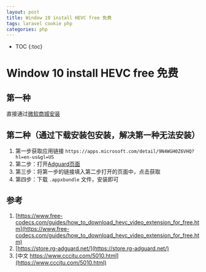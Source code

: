 ```yaml
---
layout: post
title: Window 10 install HEVC free 免费
tags: laravel cookie php
categories: php
---
```



* TOC
{:toc}

# Window 10 install HEVC free 免费

## 第一种

直接通过[微软商城安装](https://apps.microsoft.com/detail/9N4WGH0Z6VHQ?hl=en-us&gl=US)

## 第二种（通过下载安装包安装，解决第一种无法安装）

1. 第一步获取应用链接 `https://apps.microsoft.com/detail/9N4WGH0Z6VHQ?hl=en-us&gl=US`
1. 第二步：打开[Adguard页面](https://store.rg-adguard.net/)
1. 第三步：将第一步的链接填入第二步打开的页面中，点击获取
1. 第四步：下载 `.appxbundle` 文件，安装即可

## 参考

1. [https://www.free-codecs.com/guides/how_to_download_hevc_video_extension_for_free.htm](https://www.free-codecs.com/guides/how_to_download_hevc_video_extension_for_free.htm)
1. [https://store.rg-adguard.net/](https://store.rg-adguard.net/)
1. [中文 https://www.cccitu.com/5010.html](https://www.cccitu.com/5010.html)